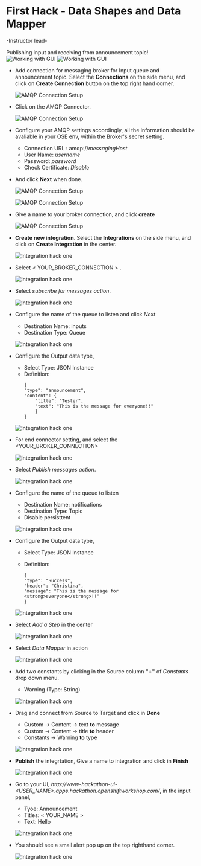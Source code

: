 # First Hack - Data Shapes and Data Mapper
-Instructor lead-

Publishing input and receiving from announcement topic!
![Working with GUI](images/hack-01-01.png)
![Working with GUI](images/hack-01-02.png)

- Add connection for messaging broker for Input queue and announcement topic. Select the **Connections** on the side menu, and click on **Create Connection** button on the top right hand corner.

  ![AMQP Connection Setup](images/amqp-connection-01.png)

- Click on the AMQP Connector.

  ![AMQP Connection Setup](images/amqp-connection-02.png)

- Configure your AMQP settings accordingly, all the information should be avaliable in your OSE env, within the Broker's secret setting. 

   	- Connection URL : amqp://*messagingHost* 
   	- User Name: *username*
   	- Password: *password*
   	- Check Certificate: *Disable*

- And click **Next** when done. 

  ![AMQP Connection Setup](images/amqp-connection-04.png)
  
  ![AMQP Connection Setup](images/amqp-connection-03.png)

- Give a name to your broker connection, and click **create** 

  ![AMQP Connection Setup](images/amqp-connection-05.png)

- **Create new integration**. Select the **Integrations** on the side menu, and click on **Create Integration** in the center.

  ![Integration hack one](images/hackone-integration-01.png)

- Select < YOUR_BROKER_CONNECTION > .

  ![Integration hack one](images/hackone-integration-02.png)

- Select *subscribe for messages action*. 

  ![Integration hack one](images/hackone-integration-03.png)

- Configure the name of the queue to listen and click *Next*
	- Destination Name: inputs
	- Destination Type: Queue 

  ![Integration hack one](images/hackone-integration-04.png)

- Configure the Output data type,  
  	- Select Type: JSON Instance
	- Definition: 
		```
		{
		"type": "announcement",
		"content": {
			"title": "Tester",
			"text": "This is the message for everyone!!"
			}
		}
		```
  ![Integration hack one](images/hackone-integration-05.png)

- For end connector setting, and select the <YOUR_BROKER_CONNECTION>   

  ![Integration hack one](images/hackone-integration-06.png)

- Select *Publish messages action*. 

  ![Integration hack one](images/hackone-integration-07.png)

- Configure the name of the queue to listen
	- Destination Name: notifications
	- Destination Type: Topic 
	- Disable persisttent

  ![Integration hack one](images/hackone-integration-08.png)

- Configure the Output data type,  
  	- Select Type: JSON Instance
	- Definition: 
	
		```
		{
		"type": "Success",
		"header": "Christina",
		"message": "This is the message for <strong>everyone</strong>!!"
		}
		```	

  ![Integration hack one](images/hackone-integration-09.png)

- Select *Add a Step* in the center

  ![Integration hack one](images/hackone-integration-10.png)

- Select *Data Mapper* in action

  ![Integration hack one](images/hackone-integration-12.png)

- Add two constants by clicking in the Source column **"+"** of *Constants* drop down menu. 
	- Warning (Type: String)

  ![Integration hack one](images/hackone-integration-11.png)

- Drag and connect from Source to Target and click in **Done**
	- Custom -> Content -> text **to** message
	- Custom -> Content -> title  **to** header
	- Constants -> Warning **to** type 

  ![Integration hack one](images/hackone-integration-13.png)

- **Publish** the integrtation, Give a name to integration and click in **Finish**

  ![Integration hack one](images/hackone-integration-14.png)

- Go to your UI, *http://www-hackathon-ui-<USER_NAME>.apps.hackathon.openshiftworkshop.com/*, in the input panel, 
	- Tyoe: Announcement
	- Titles: < YOUR_NAME >
	- Text: Hello

  ![Integration hack one](images/hackone-integration-15.png)

- You should see a small alert pop up on the top righthand corner.

  ![Integration hack one](images/hackone-integration-16.png)